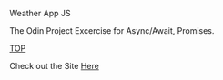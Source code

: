 Weather App JS

The Odin Project Excercise for Async/Await, Promises.

[TOP](https://www.theodinproject.com/)

Check out the Site [Here](https://animeshry.github.io/TOP-WeatherApp/)